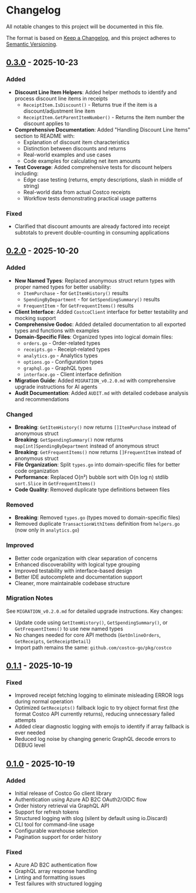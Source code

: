 # Changelog

All notable changes to this project will be documented in this file.

The format is based on [Keep a Changelog](https://keepachangelog.com/en/1.0.0/),
and this project adheres to [Semantic Versioning](https://semver.org/spec/v2.0.0.html).

## [0.3.0] - 2025-10-23

### Added
- **Discount Line Item Helpers**: Added helper methods to identify and process discount line items in receipts
  - `ReceiptItem.IsDiscount()` - Returns true if the item is a discount/adjustment line item
  - `ReceiptItem.GetParentItemNumber()` - Returns the item number the discount applies to
- **Comprehensive Documentation**: Added "Handling Discount Line Items" section to README with:
  - Explanation of discount item characteristics
  - Distinction between discounts and returns
  - Real-world examples and use cases
  - Code examples for calculating net item amounts
- **Test Coverage**: Added comprehensive tests for discount helpers including:
  - Edge case testing (returns, empty descriptions, slash in middle of string)
  - Real-world data from actual Costco receipts
  - Workflow tests demonstrating practical usage patterns

### Fixed
- Clarified that discount amounts are already factored into receipt subtotals to prevent double-counting in consuming applications

[0.3.0]: https://github.com/eshaffer321/costco-go/compare/v0.2.0...v0.3.0

## [0.2.0] - 2025-10-20

### Added
- **New Named Types**: Replaced anonymous struct return types with proper named types for better usability:
  - `ItemPurchase` - for `GetItemHistory()` results
  - `SpendingByDepartment` - for `GetSpendingSummary()` results
  - `FrequentItem` - for `GetFrequentItems()` results
- **Client Interface**: Added `CostcoClient` interface for better testability and mocking support
- **Comprehensive Godoc**: Added detailed documentation to all exported types and functions with examples
- **Domain-Specific Files**: Organized types into logical domain files:
  - `orders.go` - Order-related types
  - `receipts.go` - Receipt-related types
  - `analytics.go` - Analytics types
  - `options.go` - Configuration types
  - `graphql.go` - GraphQL types
  - `interface.go` - Client interface definition
- **Migration Guide**: Added `MIGRATION_v0.2.0.md` with comprehensive upgrade instructions for AI agents
- **Audit Documentation**: Added `AUDIT.md` with detailed codebase analysis and recommendations

### Changed
- **Breaking**: `GetItemHistory()` now returns `[]ItemPurchase` instead of anonymous struct
- **Breaking**: `GetSpendingSummary()` now returns `map[int]SpendingByDepartment` instead of anonymous struct
- **Breaking**: `GetFrequentItems()` now returns `[]FrequentItem` instead of anonymous struct
- **File Organization**: Split `types.go` into domain-specific files for better code organization
- **Performance**: Replaced O(n²) bubble sort with O(n log n) stdlib `sort.Slice` in `GetFrequentItems()`
- **Code Quality**: Removed duplicate type definitions between files

### Removed
- **Breaking**: Removed `types.go` (types moved to domain-specific files)
- Removed duplicate `TransactionWithItems` definition from `helpers.go` (now only in `analytics.go`)

### Improved
- Better code organization with clear separation of concerns
- Enhanced discoverability with logical type grouping
- Improved testability with interface-based design
- Better IDE autocomplete and documentation support
- Cleaner, more maintainable codebase structure

### Migration Notes
See `MIGRATION_v0.2.0.md` for detailed upgrade instructions. Key changes:
- Update code using `GetItemHistory()`, `GetSpendingSummary()`, or `GetFrequentItems()` to use new named types
- No changes needed for core API methods (`GetOnlineOrders`, `GetReceipts`, `GetReceiptDetail`)
- Import path remains the same: `github.com/costco-go/pkg/costco`

[0.2.0]: https://github.com/eshaffer321/costco-go/compare/v0.1.1...v0.2.0

## [0.1.1] - 2025-10-19

### Fixed
- Improved receipt fetching logging to eliminate misleading ERROR logs during normal operation
- Optimized `GetReceipts()` fallback logic to try object format first (the format Costco API currently returns), reducing unnecessary failed attempts
- Added clear diagnostic logging with emojis to identify if array fallback is ever needed
- Reduced log noise by changing generic GraphQL decode errors to DEBUG level

[0.1.1]: https://github.com/eshaffer321/costco-go/compare/v0.1.0...v0.1.1

## [0.1.0] - 2025-10-19

### Added
- Initial release of Costco Go client library
- Authentication using Azure AD B2C OAuth2/OIDC flow
- Order history retrieval via GraphQL API
- Support for refresh tokens
- Structured logging with slog (silent by default using io.Discard)
- CLI tool for command-line usage
- Configurable warehouse selection
- Pagination support for order history

### Fixed
- Azure AD B2C authentication flow
- GraphQL array response handling
- Linting and formatting issues
- Test failures with structured logging

[0.1.0]: https://github.com/costco-go/compare/v0.1.0
